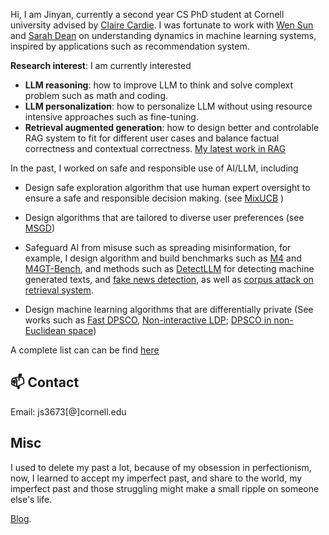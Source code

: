 Hi, I am Jinyan, currently a second year CS PhD student at Cornell university advised by [Claire Cardie](https://www.cs.cornell.edu/home/cardie/). I was fortunate to work with [Wen Sun](https://wensun.github.io/) and [Sarah Dean](https://sdean.website/) on understanding dynamics in machine learning systems, inspired by applications such as recommendation system. 



**Research interest**: I am currently interested
- **LLM reasoning**: how to improve LLM to think and solve complext problem such as math and coding. 
- **LLM personalization**: how to personalize LLM without using resource intensive approaches such as fine-tuning. 
- **Retrieval augmented generation**: how to design better and controlable RAG system to fit for different user cases and balance factual correctness and contextual correctness. [My latest work in RAG](https://arxiv.org/pdf/2412.16708)



In the past, I worked on safe and responsible use of AI/LLM, including 
- Design safe exploration algorithm that use human expert oversight to ensure a safe and responsible decision making. (see [MixUCB](https://drive.google.com/file/d/12DWE7vl3PaWEbSrYI71ldG_9fnKgihBX/view?usp=sharing) )

- Design algorithms that are tailored to diverse user preferences (see [MSGD](https://arxiv.org/pdf/2406.01481))

- Safeguard AI from misuse such as spreading misinformation, for example, I design algorithm and build benchmarks such as [M4](https://arxiv.org/pdf/2305.14902) and [M4GT-Bench](https://arxiv.org/pdf/2402.11175), and methods such as [DetectLLM](https://arxiv.org/pdf/2306.05540.pdf) for detecting machine generated texts, and [fake news detection](https://arxiv.org/pdf/2311.04917), as well as [corpus attack on retrieval system](https://arxiv.org/pdf/2406.05087). 

- Design machine learning algorithms that are differentially private (See works such as [Fast DPSCO](https://proceedings.mlr.press/v167/su22a/su22a.pdf), [Non-interactive LDP](https://proceedings.mlr.press/v189/su23a/su23a.pdf); [DPSCO in non-Euclidean space](https://proceedings.mlr.press/v216/su23b/su23b.pdf))

A complete list can can be find [here](https://jinyansu1.github.io/Publications.html)

  
## 📫 Contact
Email: js3673[@]cornell.edu

## Misc
I used to delete my past a lot, because of my obsession in perfectionism, now, I learned to accept my imperfect past, and share to the world, my imperfect past and those struggling might make a small ripple on someone else's life. 

[Blog](https://jinyansu.notion.site/Personal-15c018db91418098a00fffa03a5c3541?pvs=4). 



